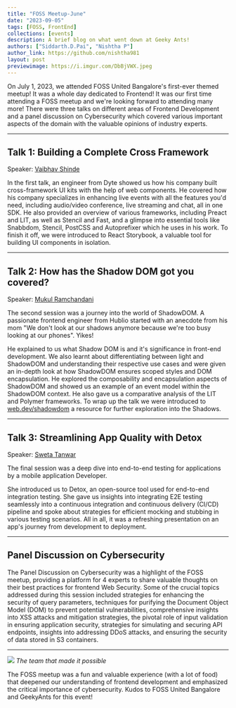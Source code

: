 ```yaml
---
title: "FOSS Meetup-June"
date: "2023-09-05"
tags: [FOSS, FrontEnd]
collections: [events]
description: A brief blog on what went down at Geeky Ants!
authors: ["Siddarth.D.Pai", "Nishtha P"]
author_link: https://github.com/nishtha981
layout: post
previewimage: https://i.imgur.com/DbBjVWX.jpeg
---
```


On July 1, 2023, we attended FOSS United Bangalore's first-ever themed meetup! It was a whole day dedicated to Frontend! It was our first time attending a FOSS meetup and we're looking forward to attending many more! There were three talks on different areas of Frontend Development and a panel discussion on Cybersecurity which covered various important aspects of the domain with the valuable opinions of industry experts.

---

## Talk 1: Building a Complete Cross Framework

Speaker: [Vaibhav Shinde](https://twitter.com/vaibhavshn)

In the first talk, an engineer from Dyte showed us how his company built cross-framework UI kits with the help of web components.
He covered how his company specializes in enhancing live events with all the features you'd need, including audio/video conference, live streaming and chat, all in one SDK.
He also provided an overview of various frameworks, including Preact and LIT, as well as Stencil and Fast, and a glimpse into essential tools like Snabbdom, Stencil, PostCSS and Autoprefixer which he uses in his work. To finish it off, we were introduced to React Storybook, a valuable tool for building UI components in isolation.

---

## Talk 2: How has the Shadow DOM got you covered?

Speaker: [Mukul Ramchandani](https://www.linkedin.com/in/mukulramchandani/)

The second session was a journey into the world of ShadowDOM. A passionate frontend engineer from Hublio started with an anecdote from his mom "We don't look at our shadows anymore because we're too busy looking at our phones". Yikes!

He explained to us what Shadow DOM is and it's significance in front-end development. We also learnt about differentiating between light and ShadowDOM and understanding their respective use cases and were given an in-depth look at how ShadowDOM ensures scoped styles and DOM encapsulation.
He explored the composability and encapsulation aspects of ShadowDOM and showed us an example of an event model within the ShadowDOM context. He also gave us a comparative analysis of the LIT and Polymer frameworks.
To wrap up the talk we were introduced to [web.dev/shadowdom](https://web.dev/shadowdom/) a resource for further exploration into the Shadows.

---

## Talk 3: Streamlining App Quality with Detox

Speaker: [Sweta Tanwar](https://www.linkedin.com/in/swetatanwar/)

The final session was a deep dive into end-to-end testing for applications by a mobile application Developer.

She introduced us to Detox, an open-source tool used for end-to-end integration testing. She gave us insights into integrating E2E testing seamlessly into a continuous integration and continuous delivery (CI/CD) pipeline and spoke about strategies for efficient mocking and stubbing in various testing scenarios.
All in all, it was a refreshing presentation on an app's journey from development to deployment.

---

## Panel Discussion on Cybersecurity

The Panel Discussion on Cybersecurity was a highlight of the FOSS meetup, providing a platform for 4 experts to share valuable thoughts on their best practices for frontend Web Security.
Some of the crucial topics addressed during this session included strategies for enhancing the security of query parameters, techniques for purifying the Document Object Model (DOM) to prevent potential vulnerabilities, comprehensive insights into XSS attacks and mitigation strategies, the pivotal role of input validation in ensuring application security, strategies for simulating and securing API endpoints, insights into addressing DDoS attacks, and ensuring the security of data stored in S3 containers.

---

![](https://i.imgur.com/DbBjVWX.jpg)
_The team that made it possible_

The FOSS meetup was a fun and valuable experience (with a lot of food) that deepened our understanding of frontend development and emphasized the critical importance of cybersecurity. Kudos to FOSS United Bangalore and GeekyAnts for this event!
